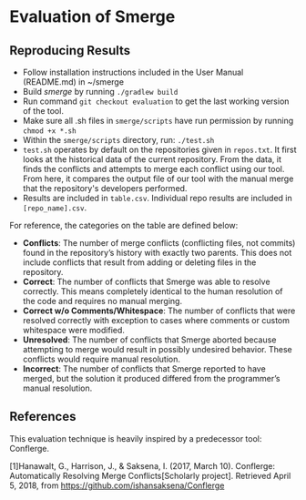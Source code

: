 # Evaluation of Smerge

## Reproducing Results
* Follow installation instructions included in the User Manual (README.md) in ~/smerge
* Build *smerge* by running `./gradlew build`
* Run command `git checkout evaluation` to get the last working version of the tool.
* Make sure all .sh files in `smerge/scripts` have run permission by running `chmod +x *.sh`
* Within the `smerge/scripts` directory, run:
`./test.sh`
* `test.sh` operates by default on the repositories given in `repos.txt`. It first looks at the historical data of the
current repository. From the data, it finds the conflicts and attempts to merge each conflict using our tool. From here,
it compares the output file of our tool with the manual merge that the repository's developers performed. 
* Results are included in `table.csv`. Individual repo results are included in `[repo_name].csv`. 

For reference, the categories on the table are defined below:
* **Conflicts**: The number of merge conflicts (conflicting files, not commits) found in the repository’s history with exactly two parents. This does not include conflicts that result from adding or deleting files in the repository.
* **Correct**: The number of conflicts that Smerge was able to resolve correctly. This means completely identical to the human resolution of the code and requires no manual merging. 
* **Correct w/o Comments/Whitespace**: The number of conflicts that were resolved correctly with exception to cases where comments or custom whitespace were modified. 
* **Unresolved**: The number of conflicts that Smerge aborted because attempting to merge would result in possibly undesired behavior. These conflicts would require manual resolution.
* **Incorrect**: The number of conflicts that Smerge reported to have merged, but the solution it produced differed from the programmer’s manual resolution. 

## References
This evaluation technique is heavily inspired by a predecessor tool: Conflerge.

[1]Hanawalt, G., Harrison, J., & Saksena, I. (2017, March 10). Conflerge: Automatically Resolving Merge Conflicts[Scholarly project]. Retrieved April 5, 2018, from https://github.com/ishansaksena/Conflerge
